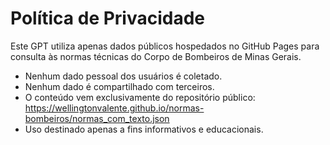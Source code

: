 # Política de Privacidade

Este GPT utiliza apenas dados públicos hospedados no GitHub Pages para consulta às normas técnicas do Corpo de Bombeiros de Minas Gerais.

- Nenhum dado pessoal dos usuários é coletado.
- Nenhum dado é compartilhado com terceiros.
- O conteúdo vem exclusivamente do repositório público:
  https://wellingtonvalente.github.io/normas-bombeiros/normas_com_texto.json
- Uso destinado apenas a fins informativos e educacionais.
